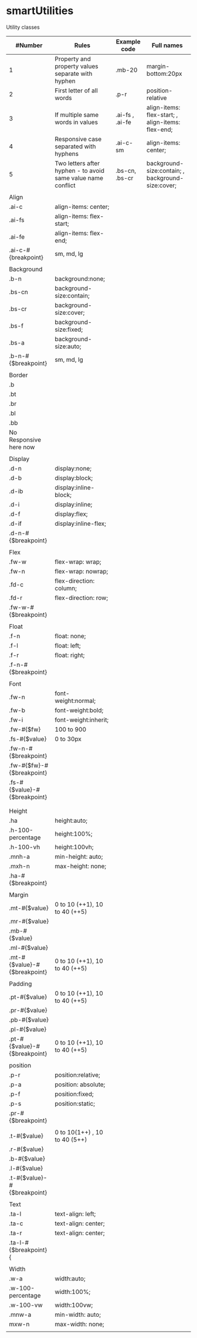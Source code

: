 # smartUtilities
Utility classes 



| #Number                      | Rules                                                        | Example code    | Full names                                        |
|------------------------------|--------------------------------------------------------------|-----------------|---------------------------------------------------|
| 1                            | Property and property values separate with hyphen            | .mb-20          | margin-bottom:20px                                |
| 2                            | First letter of all words                                    | .p-r            | position-relative                                 |
| 3                            | If multiple same words in values                             | .ai-fs , .ai-fe | align-items: flex-start; , align-items: flex-end; |
| 4                            | Responsive case separated with hyphens                       | .ai-c-sm        | align-items: center;                              |
| 5                            | Two letters after hyphen - to avoid same value name conflict | .bs-cn, .bs-cr  | background-size:contain; , background-size:cover; |
|                              |                                                              |                 |                                                   |
| Align                        |                                                              |                 |                                                   |
| .ai-c                        | align-items: center;                                         |                 |                                                   |
| .ai-fs                       | align-items: flex-start;                                     |                 |                                                   |
| .ai-fe                       | align-items: flex-end;                                       |                 |                                                   |
| .ai-c-#{breakpoint}          | sm, md, lg                                                   |                 |                                                   |
|                              |                                                              |                 |                                                   |
| Background                   |                                                              |                 |                                                   |
| .b-n                         | background:none;                                             |                 |                                                   |
| .bs-cn                       | background-size:contain;                                     |                 |                                                   |
| .bs-cr                       | background-size:cover;                                       |                 |                                                   |
| .bs-f                        | background-size:fixed;                                       |                 |                                                   |
| .bs-a                        | background-size:auto;                                        |                 |                                                   |
| .b-n-#{$breakpoint}          | sm, md, lg                                                   |                 |                                                   |
|                              |                                                              |                 |                                                   |
| Border                       |                                                              |                 |                                                   |
| .b                           |                                                              |                 |                                                   |
| .bt                          |                                                              |                 |                                                   |
| .br                          |                                                              |                 |                                                   |
| .bl                          |                                                              |                 |                                                   |
| .bb                          |                                                              |                 |                                                   |
| No Responsive here now       |                                                              |                 |                                                   |
|                              |                                                              |                 |                                                   |
| Display                      |                                                              |                 |                                                   |
| .d-n                         | display:none;                                                |                 |                                                   |
| .d-b                         | display:block;                                               |                 |                                                   |
| .d-ib                        | display:inline-block;                                        |                 |                                                   |
| .d-i                         | display:inline;                                              |                 |                                                   |
| .d-f                         | display:flex;                                                |                 |                                                   |
| .d-if                        | display:inline-flex;                                         |                 |                                                   |
| .d-n-#{$breakpoint}          |                                                              |                 |                                                   |
|                              |                                                              |                 |                                                   |
| Flex                         |                                                              |                 |                                                   |
| .fw-w                        | flex-wrap: wrap;                                             |                 |                                                   |
| .fw-n                        | flex-wrap: nowrap;                                           |                 |                                                   |
| .fd-c                        | flex-direction: column;                                      |                 |                                                   |
| .fd-r                        | flex-direction: row;                                         |                 |                                                   |
| .fw-w-#{$breakpoint}         |                                                              |                 |                                                   |
|                              |                                                              |                 |                                                   |
| Float                        |                                                              |                 |                                                   |
| .f-n                         | float: none;                                                 |                 |                                                   |
| .f-l                         | float: left;                                                 |                 |                                                   |
| .f-r                         | float: right;                                                |                 |                                                   |
| .f-n-#{$breakpoint}          |                                                              |                 |                                                   |
|                              |                                                              |                 |                                                   |
| Font                         |                                                              |                 |                                                   |
| .fw-n                        | font-weight:normal;                                          |                 |                                                   |
| .fw-b                        | font-weight:bold;                                            |                 |                                                   |
| .fw-i                        | font-weight:inherit;                                         |                 |                                                   |
| .fw-#{$fw}                   | 100 to 900                                                   |                 |                                                   |
| .fs-#{$value}                | 0 to 30px                                                    |                 |                                                   |
| .fw-n-#{$breakpoint}         |                                                              |                 |                                                   |
| .fw-#{$fw}-#{$breakpoint}    |                                                              |                 |                                                   |
| .fs-#{$value}-#{$breakpoint} |                                                              |                 |                                                   |
|                              |                                                              |                 |                                                   |
|                              |                                                              |                 |                                                   |
| Height                       |                                                              |                 |                                                   |
| .ha                          | height:auto;                                                 |                 |                                                   |
| .h-100-percentage            | height:100%;                                                 |                 |                                                   |
| .h-100-vh                    | height:100vh;                                                |                 |                                                   |
| .mnh-a                       | min-height: auto;                                            |                 |                                                   |
| .mxh-n                       | max-height: none;                                            |                 |                                                   |
| .ha-#{$breakpoint}           |                                                              |                 |                                                   |
|                              |                                                              |                 |                                                   |
| Margin                       |                                                              |                 |                                                   |
| .mt-#{$value}                | 0 to 10 (++1), 10 to 40 (++5)                                |                 |                                                   |
| .mr-#{$value}                |                                                              |                 |                                                   |
| .mb-#{$value}                |                                                              |                 |                                                   |
| .ml-#{$value}                |                                                              |                 |                                                   |
| .mt-#{$value}-#{$breakpoint} | 0 to 10 (++1), 10 to 40 (++5)                                |                 |                                                   |
|                              |                                                              |                 |                                                   |
| Padding                      |                                                              |                 |                                                   |
| .pt-#{$value}                | 0 to 10 (++1), 10 to 40 (++5)                                |                 |                                                   |
| .pr-#{$value}                |                                                              |                 |                                                   |
| .pb-#{$value}                |                                                              |                 |                                                   |
| .pl-#{$value}                |                                                              |                 |                                                   |
| .pt-#{$value}-#{$breakpoint} | 0 to 10 (++1), 10 to 40 (++5)                                |                 |                                                   |
|                              |                                                              |                 |                                                   |
| position                     |                                                              |                 |                                                   |
| .p-r                         | position:relative;                                           |                 |                                                   |
| .p-a                         | position: absolute;                                          |                 |                                                   |
| .p-f                         | position:fixed;                                              |                 |                                                   |
| .p-s                         | position:static;                                             |                 |                                                   |
| .pr-#{$breakpoint}           |                                                              |                 |                                                   |
|                              |                                                              |                 |                                                   |
| .t-#{$value}                 | 0 to 10(1++) , 10 to 40 (5++)                                |                 |                                                   |
| .r-#{$value}                 |                                                              |                 |                                                   |
| .b-#{$value}                 |                                                              |                 |                                                   |
| .l-#{$value}                 |                                                              |                 |                                                   |
| .t-#{$value}-#{$breakpoint}  |                                                              |                 |                                                   |
|                              |                                                              |                 |                                                   |
| Text                         |                                                              |                 |                                                   |
| .ta-l                        | text-align: left;                                            |                 |                                                   |
| .ta-c                        | text-align: center;                                          |                 |                                                   |
| .ta-r                        | text-align: center;                                          |                 |                                                   |
| .ta-l-#{$breakpoint}{        |                                                              |                 |                                                   |
|                              |                                                              |                 |                                                   |
| Width                        |                                                              |                 |                                                   |
| .w-a                         | width:auto;                                                  |                 |                                                   |
| .w-100-percentage            | width:100%;                                                  |                 |                                                   |
| .w-100-vw                    | width:100vw;                                                 |                 |                                                   |
| .mnw-a                       | min-width: auto;                                             |                 |                                                   |
| mxw-n                        | max-width: none;                                             |                 |                                                   |
|                              |                                                              |                 |                                                   |
